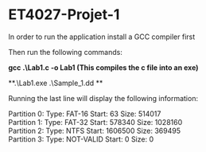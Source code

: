 # ET4027-Projet-1

In order to run the application install a GCC compiler first

Then run the following commands: 

**gcc .\Lab1.c -o Lab1 (This compiles the c file into an exe)**

**.\Lab1.exe .\Sample_1.dd **


Running the last line will display the following information: 

Partition 0: Type: FAT-16       Start: 63           Size: 514017      
Partition 1: Type: FAT-32       Start: 578340       Size: 1028160     
Partition 2: Type: NTFS         Start: 1606500      Size: 369495      
Partition 3: Type: NOT-VALID    Start: 0            Size: 0
